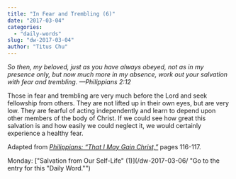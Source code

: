 ```yaml
---
title: "In Fear and Trembling (6)"
date: "2017-03-04"
categories: 
  - "daily-words"
slug: "dw-2017-03-04"
author: "Titus Chu"
---
```


_So then, my beloved, just as you have always obeyed, not as in my presence only, but now much more in my absence, work out your salvation with fear and trembling._ _—Philippians 2:12_

Those in fear and trembling are very much before the Lord and seek fellowship from others. They are not lifted up in their own eyes, but are very low. They are fearful of acting independently and learn to depend upon other members of the body of Christ. If we could see how great this salvation is and how easily we could neglect it, we would certainly experience a healthy fear.

Adapted from _[Philippians: “That I May Gain Christ,”](/book-philippians/ "Go to the listing for this book.")_ pages 116-117.

Monday: ["Salvation from Our Self-Life" (1)](/dw-2017-03-06/ "Go to the entry for this "Daily Word."")
